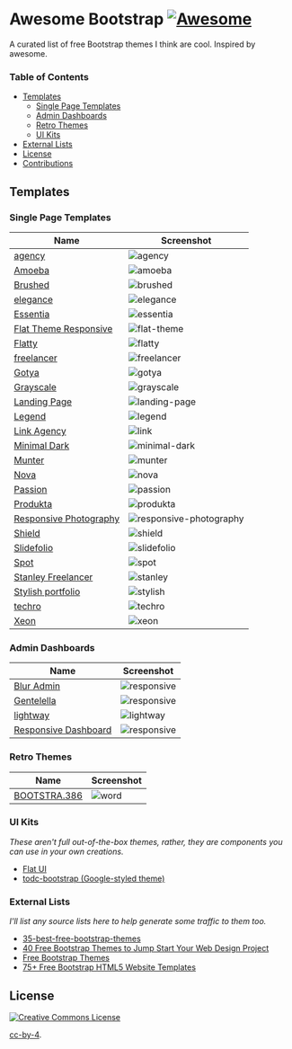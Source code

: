 # Awesome Bootstrap [![Awesome](https://cdn.rawgit.com/sindresorhus/awesome/d7305f38d29fed78fa85652e3a63e154dd8e8829/media/badge.svg)](https://github.com/sindresorhus/awesome)

A curated list of free Bootstrap themes I think are cool. Inspired by awesome.

### Table of Contents

- [Templates](#templates)
  - [Single Page Templates](#single-page-templates)
  - [Admin Dashboards](#admin-dashboards)
  - [Retro Themes](#retro-themes)
  - [UI Kits](#ui-kits)
- [External Lists](#external-lists)
- [License](#license)
- [Contributions](#contributions)

## Templates

### Single Page Templates
| Name | Screenshot |
| ---- | ---------- |
| [agency](http://startbootstrap.com/template-overviews/agency/) | ![agency](./screenshots/spa-agency.png) |
| [Amoeba](http://www.bootstrapzero.com/bootstrap-template/amoeba) | ![amoeba](./screenshots/spa-amoeba.png) |
| [Brushed](http://www.alessioatzeni.com/blog/brushed-template/) | ![brushed](./screenshots/spa-brushed.png) |
| [elegance](http://shapebootstrap.net/item/elegance-responsive-one-page-html-template/) | ![elegance](./screenshots/spa-elegance.png) |
| [Essentia](http://bootstrapmaster.com/themes/free-bootstrap-themes/essentia-free-bootstrap-template/) | ![essentia](./screenshots/spa-essentia.png) |
| [Flat Theme Responsive](http://shapebootstrap.net/item/flat-theme-free-responsive-multipurpose-site-template/) | ![flat-theme](./screenshots/spa-flat-theme.png) |
| [Flatty](http://www.blacktie.co/2013/12/flatty-app-landing-page/) | ![flatty](./screenshots/spa-flatty.png) |
| [freelancer](http://startbootstrap.com/template-overviews/freelancer/) | ![freelancer](./screenshots/spa-freelancer.png) |
| [Gotya](http://bootstrapmaster.com/themes/free-bootstrap-themes/gotya-free-bootstrap-theme/) | ![gotya](./screenshots/spa-gotya.png) |
| [Grayscale](http://startbootstrap.com/template-overviews/grayscale/) | ![grayscale](./screenshots/spa-grayscale.png) |
| [Landing Page](http://startbootstrap.com/landing-page) | ![landing-page](./screenshots/spa-landing-page.png) |
| [Legend](http://www.dzyngiri.com/legend-free-responsive-one-page-template/) | ![legend](./screenshots/spa-legend.png) |
| [Link Agency](http://www.blacktie.co/2013/11/link-bootstrap-3-agency-theme/) | ![link](./screenshots/spa-link.png) |
| [Minimal Dark](http://www.bootstrapzero.com/bootstrap-template/minimal-dark) | ![minimal-dark](./screenshots/spa-minimal-dark.png) |
| [Munter](http://www.bootstrapzero.com/bootstrap-template/munter) | ![munter](./screenshots/spa-munter.png) |
| [Nova](http://shapebootstrap.net/item/nova-multipurpose-site-template/) | ![nova](./screenshots/spa-nova.png) |
| [Passion](http://ortheme.com/passion-free-bootstrap-theme/) | ![passion](./screenshots/spa-passion.png) |
| [Produkta](http://azmind.com/2013/04/06/free-template-produkta-responsive-bootstrap-product-showcase/) | ![produkta](./screenshots/spa-produkta.png) |
| [Responsive Photography](http://blog.templatemonster.com/2012/11/19/free-bootstrap-responsive-template-photography/) | ![responsive-photography](./screenshots/spa-responsive-photography.png) |
| [Shield](http://www.blacktie.co/2014/02/shield-one-page-theme/) | ![shield](./screenshots/spa-shield.png) |
| [Slidefolio](http://bootstrap3themes.quora.com/Slidefolio-%E2%80%93-One-Page-Free-Responsive-Bootstrap-3-Portfolio-Theme) | ![slidefolio](./screenshots/spa-slidefolio.png) |
| [Spot](http://www.blacktie.co/2013/10/spot-freelance-agency-theme/) | ![spot](./screenshots/spa-spot.png) |
| [Stanley Freelancer](http://www.blacktie.co/2014/01/stanley-freelancer-theme/) | ![stanley](./screenshots/spa-stanley.png) |
| [Stylish portfolio](http://startbootstrap.com/template-overviews/stylish-portfolio/) | ![stylish](./screenshots/spa-stylish.png) |
| [techro](http://webthemez.com/techro-free-responsive-bootstrap-web-template/) | ![techro](./screenshots/spa-techro.png) |
| [Xeon](http://shapebootstrap.net/item/xeon-best-onepage-site-template/) | ![xeon](./screenshots/spa-xeon.png) |

### Admin Dashboards
| Name | Screenshot |
| ---- | ---------- |
| [Blur Admin](https://github.com/akveo/blur-admin) | ![responsive](./screenshots/admin-blur.png) |
| [Gentelella](https://github.com/puikinsh/gentelella) | ![responsive](./screenshots/admin-gentelella.png) |
| [lightway](http://www.prepbootstrap.com/bootstrap-theme/lightway-admin) | ![lightway](./screenshots/admin-lightway.png) |
| [Responsive Dashboard](https://github.com/Ehesp/Responsive-Dashboard) | ![responsive](./screenshots/admin-responsive.png) |

### Retro Themes
| Name | Screenshot |
| ---- | ---------- |
| [BOOTSTRA.386](https://kristopolous.github.io/BOOTSTRA.386/) | ![word](./screenshots/retro-bootstra.386.png) |

### UI Kits
*These aren't full out-of-the-box themes, rather, they are components you can use in your own creations.*
- [Flat UI](http://designmodo.github.io/Flat-UI/)
- [todc-bootstrap (Google-styled theme)](https://github.com/todc/todc-bootstrap)

### External Lists
*I'll list any source lists here to help generate some traffic to them too.*
- [35-best-free-bootstrap-themes](http://www.downloadnewthemes.com/2014/08/35-best-free-bootstrap-themes.html)
- [40 Free Bootstrap Themes to Jump Start Your Web Design Project](http://savedelete.com/2014/08/15/free-bootstrap-themes/174529)
- [Free Bootstrap Themes](http://www.bootstrappage.com/free_bootstrap_templates.php)
- [75+ Free Bootstrap HTML5 Website Templates](http://webdesignwheel.com/free-bootstrap-html5-website-templates.html)

## License

[![Creative Commons License](http://i.creativecommons.org/l/by/4.0/88x31.png)](http://creativecommons.org/licenses/by/4.0/)

[cc-by-4](https://tldrlegal.com/license/creative-commons-attribution-4.0-international-(cc-by-4)).

